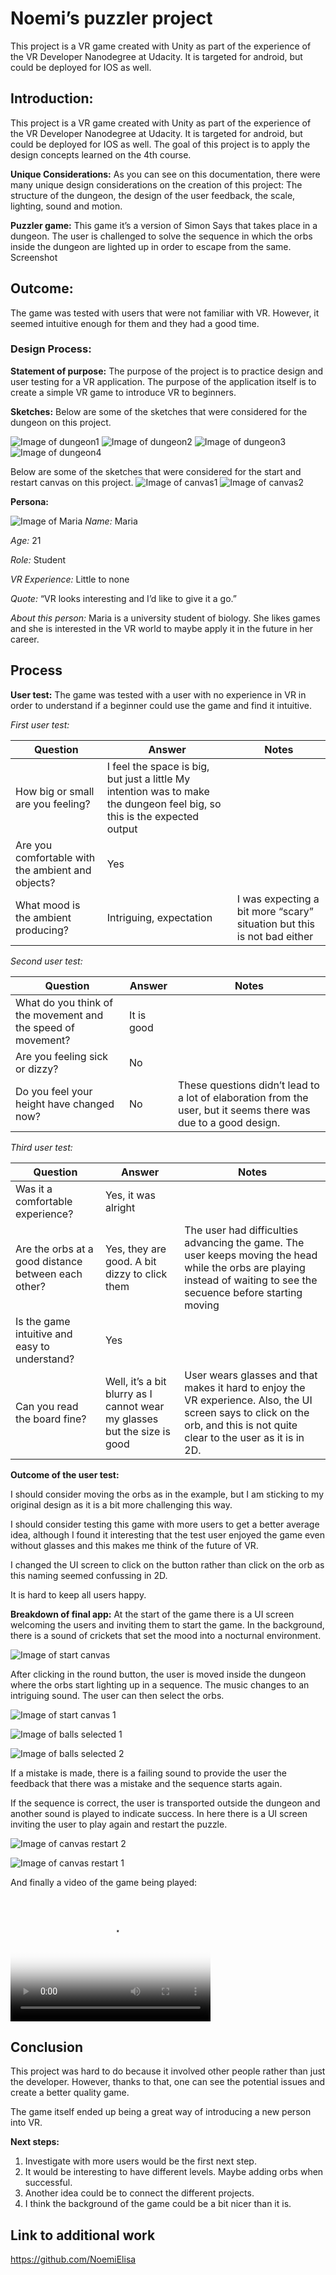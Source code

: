 # Noemi’s puzzler project
This project is a VR game created with Unity as part of the experience of the VR Developer Nanodegree at Udacity. It is targeted for android, but could be deployed for IOS as well.

## Introduction:
This project is a VR game created with Unity as part of the experience of the VR Developer Nanodegree at Udacity. It is targeted for android, but could be deployed for IOS as well. The goal of this project is to apply the design concepts learned on the 4th course.

**Unique Considerations:**
As you can see on this documentation, there were many unique design considerations on the creation of this project: The structure of the dungeon, the design of the user feedback, the scale, lighting, sound and motion.

**Puzzler game:**
This game it’s a version of Simon Says that takes place in a dungeon. The user is challenged to solve the sequence in which the orbs inside the dungeon are lighted up in order to escape from the same.
Screenshot

## Outcome:
The game was tested with users that were not familiar with VR. However, it seemed intuitive enough for them and they had a good time. 

### Design Process:

**Statement of purpose:**
The purpose of the project is to practice design and user testing for a VR application. The purpose of the application itself is to create a simple VR game to introduce VR to beginners. 

**Sketches:**
Below are some of the sketches that were considered for the dungeon on this project.

![Image of dungeon1](https://github.com/NoemiElisa/VR_Puzzler/blob/master/documentation/sketch1.jpg)
![Image of dungeon2](https://github.com/NoemiElisa/VR_Puzzler/blob/master/documentation/sketch2.jpg)
![Image of dungeon3](https://github.com/NoemiElisa/VR_Puzzler/blob/master/documentation/sketch3.jpg)
![Image of dungeon4](https://github.com/NoemiElisa/VR_Puzzler/blob/master/documentation/sketch4.jpg)


Below are some of the sketches that were considered for the start and restart canvas on this project.
![Image of canvas1](https://github.com/NoemiElisa/VR_Puzzler/blob/master/documentation/sketch6.jpg)
![Image of canvas2](https://github.com/NoemiElisa/VR_Puzzler/blob/master/documentation/sketch5.jpg)


**Persona:**

![Image of Maria](https://github.com/NoemiElisa/VR_Puzzler/blob/master/documentation/persona.jpg) 
*Name:* Maria

*Age:* 21

*Role:* Student

*VR Experience:* Little to none

*Quote:* “VR looks interesting and I’d like to give it a go.”

*About this person:* Maria is a university student of biology. She likes games and she is interested in the VR world to maybe apply it in the future in her career.

## Process 
**User test:** 
The game was tested with a user with no experience in VR in order to understand if a beginner could use the game and find it intuitive.

*First user test:*

| Question  | Answer | Notes |
| ------------- | ------------- | ------------- |
| How big or small are you feeling?   | I feel the space is big, but just a little	My intention was to make the dungeon feel big, so this is the expected output  |   |
| Are you comfortable with the ambient and objects?  | Yes  |   |
| What mood is the ambient producing?  | Intriguing, expectation  |  I was expecting a bit more “scary” situation but this is not bad either |
		
*Second user test:*

| Question  | Answer | Notes |
| ------------- | ------------- | ------------- |
| What do you think of the movement and the speed of movement?   | It is good	|   |
| Are you feeling sick or dizzy? | No  |   |
| Do you feel your height have changed now? | No  |  These questions didn’t lead to a lot of elaboration from the user, but it seems there was due to a good design. |

*Third user test:*

| Question  | Answer | Notes |
| ------------- | ------------- | ------------- |
| Was it a comfortable experience?  | Yes, it was alright	|   |
| Are the orbs at a good distance between each other? | Yes, they are good. A bit dizzy to click them | The user had difficulties advancing the game. The user keeps moving the head while the orbs are playing instead of waiting to see the secuence before starting moving |
| Is the game intuitive and easy to understand? | Yes  |   |
| Can you read the board fine? | Well, it’s a bit blurry as I cannot wear my glasses but the size is good  | User wears glasses and that makes it hard to enjoy the VR experience. Also, the UI screen says to click on the orb, and this is not quite clear to the user as it is in 2D. |

**Outcome of the user test:** 

I should consider moving the orbs as in the example, but I am sticking to my original design as it is a bit more challenging this way. 

I should consider testing this game with more users to get a better average idea, although I found it interesting that the test user enjoyed the game even without glasses and this makes me think of the future of VR. 

I changed the UI screen to click on the button rather than click on the orb as this naming seemed confussing in 2D.

It is hard to keep all users happy.

**Breakdown of final app:**
At the start of the game there is a UI screen welcoming the users and inviting them to start the game. In the background, there is a sound of crickets that set the mood into a nocturnal environment.


![Image of start canvas](https://github.com/NoemiElisa/VR_Puzzler/blob/master/documentation/Screenshot_Start_Unselected.png) 

After clicking in the round button, the user is moved inside the dungeon where the orbs start lighting up in a sequence. The music changes to an intriguing sound. The user can then select the orbs. 

![Image of start canvas 1](https://github.com/NoemiElisa/VR_Puzzler/blob/master/documentation/Screenshot_Start_Selected.png)

![Image of balls selected 1](https://github.com/NoemiElisa/VR_Puzzler/blob/master/documentation/Screenshot_Balls_Selected1.png)

![Image of balls selected 2](https://github.com/NoemiElisa/VR_Puzzler/blob/master/documentation/Screenshot_Balls_Selected2.png)

If a mistake is made, there is a failing sound to provide the user the feedback that there was a mistake and the sequence starts again.

If the sequence is correct, the user is transported outside the dungeon and another sound is played to indicate success. In here there is a UI screen inviting the user to play again and restart the puzzle.

![Image of canvas restart 2](https://github.com/NoemiElisa/VR_Puzzler/blob/master/documentation/Screenshot_Restart.png)

![Image of canvas restart 1](https://github.com/NoemiElisa/VR_Puzzler/blob/master/documentation/Screenshot_Restart_Selected.png)

And finally a video of the game being played:

<video src="https://github.com/NoemiElisa/VR_Puzzler/blob/master/documentation/video.mp4" poster="https://github.com/NoemiElisa/VR_Puzzler/blob/master/documentation/Screenshot_Balls_Selected2.png" width="320" height="200" controls preload></video>


## Conclusion
This project was hard to do because it involved other people rather than just the developer. However, thanks to that, one can see the potential issues and create a better quality game.

The game itself ended up being a great way of introducing a new person into VR.

**Next steps:**

1. Investigate with more users would be the first next step.
2. It would be interesting to have different levels. Maybe adding orbs when successful.
3. Another idea could be to connect the different projects.
4. I think the background of the game could be a bit nicer than it is.

## Link to additional work
https://github.com/NoemiElisa
